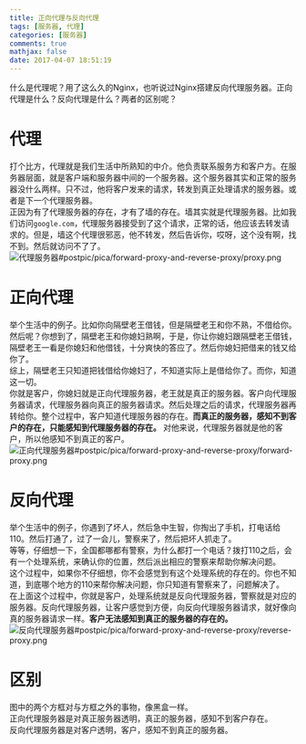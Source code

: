 ```yaml
---
title: 正向代理与反向代理
tags: [服务器, 代理]
categories: [服务器]
comments: true
mathjax: false
date: 2017-04-07 18:51:19
---
```

什么是代理呢？用了这么久的Nginx，也听说过Nginx搭建反向代理服务器。正向代理是什么？反向代理是什么？两者的区别呢？  

<!-- more -->

# 代理
打个比方，代理就是我们生活中所熟知的中介。他负责联系服务方和客户方。在服务器层面，就是客户端和服务器中间的一个服务器。这个服务器其实和正常的服务器没什么两样。只不过，他将客户发来的请求，转发到真正处理请求的服务器。或者是下一个代理服务器。  
正因为有了代理服务器的存在，才有了墙的存在。墙其实就是代理服务器。比如我们访问`google.com`，代理服务器接受到了这个请求，正常的话，他应该去转发请求的。但是，墙这个代理很邪恶，他不转发，然后告诉你，哎呀，这个没有啊，找不到。然后就访问不了了。  
![代理服务器#postpic/pica/forward-proxy-and-reverse-proxy/proxy.png]()
# 正向代理
举个生活中的例子。比如你向隔壁老王借钱，但是隔壁老王和你不熟，不借给你。然后呢？你想到了，隔壁老王和你媳妇熟啊，于是，你让你媳妇跟隔壁老王借钱，隔壁老王一看是你媳妇和他借钱，十分爽快的答应了。然后你媳妇把借来的钱又给你了。  
综上，隔壁老王只知道把钱借给你媳妇了，不知道实际上是借给你了。而你，知道这一切。  
你就是客户，你媳妇就是正向代理服务器，老王就是真正的服务器。客户向代理服务器请求，代理服务器向真正的服务器请求。然后处理之后的请求，代理服务器再转给你。整个过程中，客户知道代理服务器的存在。__而真正的服务器，感知不到客户的存在，只能感知到代理服务器的存在。__ 对他来说，代理服务器就是他的客户，所以他感知不到真正的客户。  
![正向代理服务器#postpic/pica/forward-proxy-and-reverse-proxy/forward-proxy.png]()
# 反向代理
举个生活中的例子，你遇到了坏人，然后急中生智，你掏出了手机，打电话给110。然后打通了，过了一会儿，警察来了，然后把坏人抓走了。  
等等，仔细想一下，全国都哪都有警察，为什么都打一个电话？拨打110之后，会有一个处理系统，来确认你的位置，然后派出相应的警察来帮助你解决问题。  
这个过程中，如果你不仔细想，你不会感觉到有这个处理系统的存在的。你也不知道，到底哪个地方的110来帮你解决问题，你只知道有警察来了，问题解决了。  
在上面这个过程中，你就是客户，处理系统就是反向代理服务器，警察就是对应的服务器。反向代理服务器，让客户感觉到方便，向反向代理服务器请求，就好像向真的服务器请求一样。__客户无法感知到真正的服务器的存在的。__  
![反向代理服务器#postpic/pica/forward-proxy-and-reverse-proxy/reverse-proxy.png]()
# 区别
图中的两个方框对与方框之外的事物，像黑盒一样。  
正向代理服务器是对真正服务器透明，真正的服务器，感知不到客户存在。  
反向代理服务器是对客户透明，客户，感知不到真正的服务器。  
